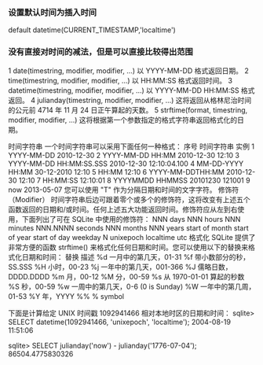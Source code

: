 ### 设置默认时间为插入时间
default datetime(CURRENT_TIMESTAMP,'localtime')

### 没有直接对时间的减法，但是可以直接比较得出范围

1	date(timestring, modifier, modifier, ...)	以 YYYY-MM-DD 格式返回日期。
2	time(timestring, modifier, modifier, ...)	以 HH:MM:SS 格式返回时间。
3	datetime(timestring, modifier, modifier, ...)	以 YYYY-MM-DD HH:MM:SS 格式返回。
4	julianday(timestring, modifier, modifier, ...)	这将返回从格林尼治时间的公元前 4714 年 11 月 24 日正午算起的天数。
5	strftime(format, timestring, modifier, modifier, ...)	这将根据第一个参数指定的格式字符串返回格式化的日期。

时间字符串
一个时间字符串可以采用下面任何一种格式：
序号	时间字符串	实例
1	YYYY-MM-DD	2010-12-30
2	YYYY-MM-DD HH:MM	2010-12-30 12:10
3	YYYY-MM-DD HH:MM:SS.SSS	2010-12-30 12:10:04.100
4	MM-DD-YYYY HH:MM	30-12-2010 12:10
5	HH:MM	12:10
6	YYYY-MM-DDTHH:MM	2010-12-30 12:10
7	HH:MM:SS	12:10:01
8	YYYYMMDD HHMMSS	20101230 121001
9	now	2013-05-07
您可以使用 "T" 作为分隔日期和时间的文字字符。
修饰符（Modifier）
时间字符串后边可跟着零个或多个的修饰符，这将改变有上述五个函数返回的日期和/或时间。任何上述五大功能返回时间。修饰符应从左到右使用，下面列出了可在 SQLite 中使用的修饰符：
NNN days
NNN hours
NNN minutes
NNN.NNNN seconds
NNN months
NNN years
start of month
start of year
start of day
weekday N
unixepoch
localtime
utc
格式化
SQLite 提供了非常方便的函数 strftime() 来格式化任何日期和时间。您可以使用以下的替换来格式化日期和时间：
替换	描述
%d	一月中的第几天，01-31
%f	带小数部分的秒，SS.SSS
%H	小时，00-23
%j	一年中的第几天，001-366
%J	儒略日数，DDDD.DDDD
%m	月，00-12
%M	分，00-59
%s	从 1970-01-01 算起的秒数
%S	秒，00-59
%w	一周中的第几天，0-6 (0 is Sunday)
%W	一年中的第几周，01-53
%Y	年，YYYY
%%	% symbol

下面是计算给定 UNIX 时间戳 1092941466 相对本地时区的日期和时间：
sqlite> SELECT datetime(1092941466, 'unixepoch', 'localtime');
2004-08-19 11:51:06

sqlite> SELECT julianday('now') - julianday('1776-07-04');
86504.4775830326